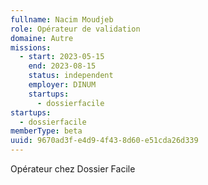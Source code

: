 ```yaml
---
fullname: Nacim Moudjeb
role: Opérateur de validation
domaine: Autre
missions:
  - start: 2023-05-15
    end: 2023-08-15
    status: independent
    employer: DINUM
    startups:
      - dossierfacile
startups:
  - dossierfacile
memberType: beta
uuid: 9670ad3f-e4d9-4f43-8d60-e51cda26d339
---
```

Opérateur chez Dossier Facile
